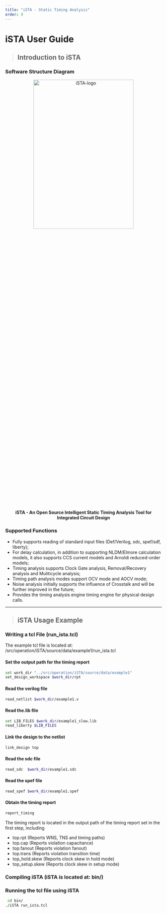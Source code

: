 ```yaml
---
title: "iSTA - Static Timing Analysis"
order: 9
---
```


# iSTA User Guide

> ## Introduction to iSTA

### Software Structure Diagram

<div align="center">

<img src="/res/images/tools/tool/resources/iSTA.png" width="80%" height="35%" alt="iSTA-logo" />

  **iSTA - An Open Source Intelligent Static Timing Analysis Tool for Integrated Circuit Design**

</div>

### Supported Functions

- Fully supports reading of standard input files (Def/Verilog, sdc, spef/sdf, liberty);
- For delay calculation, in addition to supporting NLDM/Elmore calculation models, it also supports CCS current models and Arnoldi reduced-order models;
- Timing analysis supports Clock Gate analysis, Removal/Recovery analysis and Muliticycle analysis;
- Timing path analysis modes support OCV mode and AOCV mode;
- Noise analysis initially supports the influence of Crosstalk and will be further improved in the future;
- Provides the timing analysis engine timing engine for physical design calls.

---

> ## iSTA Usage Example

### Writing a tcl File (run_ista.tcl)

The example tcl file is located at: /src/operation/iSTA/source/data/example1/run_ista.tcl

#### Set the output path for the timing report

```bash
set work_dir "../src/operation/iSTA/source/data/example1"
set_design_workspace $work_dir/rpt
```

#### Read the verilog file

```bash
read_netlist $work_dir/example1.v
```

#### Read the.lib file

```bash
set LIB_FILES $work_dir/example1_slow.lib
read_liberty $LIB_FILES
```

#### Link the design to the netlist

```bash
link_design top
```

#### Read the sdc file

```bash
read_sdc  $work_dir/example1.sdc
```

#### Read the spef file

```bash
read_spef $work_dir/example1.spef
```

#### Obtain the timing report

```bash
report_timing
```

The timing report is located in the output path of the timing report set in the first step, including

- top.rpt (Reports WNS, TNS and timing paths)
- top.cap (Reports violation capacitance)
- top.fanout (Reports violation fanout)
- top.trans (Reports violation transition time)
- top_hold.skew (Reports clock skew in hold mode)
- top_setup.skew (Reports clock skew in setup mode)

### Compiling iSTA (iSTA is located at: bin/)

### Running the tcl file using iSTA

```bash
 cd bin/
./iSTA run_ista.tcl
```